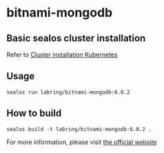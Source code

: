 # bitnami-mongodb

## Basic sealos cluster installation

Refer to [Cluster installation Kubernetes](https://www.sealos.io/docs/getting-started/kuberentes-life-cycle)

## Usage
```
sealos run labring/bitnami-mongodb:6.0.2
```

## How to build
```
sealos build -t labring/bitnami-mongodb:6.0.2 .
```

For more information, please visit [the official website](https://bitnami.com/stack/mongodb)
